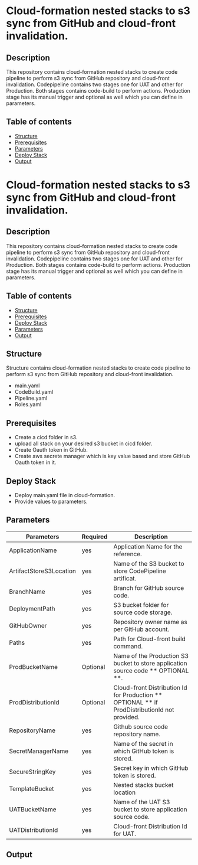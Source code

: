 # Cloud-formation nested stacks to s3 sync from GitHub and cloud-front invalidation.
## Description
This repository contains cloud-formation nested stacks to create code pipeline to perform s3 sync from GitHub repository and cloud-front invalidation. Codepipeline contains two stages one for UAT and other for Production. Both stages contains code-build to perform actions. Production stage has its manual trigger and optional as well which you can define in parameters.
## Table of contents
-   [Structure](https://github.com/sikandarqaisarch/codepipeline-s3sync-cloudfrontInvalidation#structure)
-   [Prerequisites](https://github.com/sikandarqaisarch/codepipeline-s3sync-cloudfrontInvalidationStack#prerequisites)
-   [Parameters](https://github.com/sikandarqaisarch/codepipeline-s3sync-cloudfrontInvalidation#Parameters)
- [Deploy Stack](https://github.com/sikandarqaisarch/codepipeline-s3sync-cloudfrontInvalidation#Deploy-Stack)
-   [Output](https://github.com/sikandarqaisarch/codepipeline-s3sync-cloudfrontInvalidation#Output)


# Cloud-formation nested stacks to s3 sync from GitHub and cloud-front invalidation.
## Description
This repository contains cloud-formation nested stacks to create code pipeline to perform s3 sync from GitHub repository and cloud-front invalidation. Codepipeline contains two stages one for UAT and other for Production. Both stages contains code-build to perform actions. Production stage has its manual trigger and optional as well which you can define in parameters.
## Table of contents
-   [Structure](https://github.com/sikandarqaisarch/codepipeline-s3sync-cloudfrontInvalidation#structure)
-   [Prerequisites](https://github.com/sikandarqaisarch/codepipeline-s3sync-cloudfrontInvalidation#prerequisites)
-   [Deploy Stack](https://github.com/sikandarqaisarch/codepipeline-s3sync-cloudfrontInvalidation#Deploy-Stack)
-   [Parameters](https://github.com/sikandarqaisarch/codepipeline-s3sync-cloudfrontInvalidation#Deploy-Stack)
-   [Output](https://github.com/sikandarqaisarch/codepipeline-s3sync-cloudfrontInvalidation#Output)




## [](https://github.com/sikandarqaisarch/codepipeline-s3sync-cloudfrontInvalidation#structure)Structure

Structure contains cloud-formation nested stacks to create code pipeline to perform s3 sync from GitHub repository and cloud-front invalidation.

- main.yaml
- CodeBuild.yaml
- Pipeline.yaml
- Roles.yaml
      
## [](https://github.com/sikandarqaisarch/codepipeline-s3sync-cloudfrontInvalidation#prerequisites) Prerequisites
- Create a cicd folder in s3.
- upload all stack on your desired s3 bucket in cicd folder. 
- Create Oauth token in GitHub.
- Create aws secrete manager which is key value based and store GitHub Oauth token in it.


## [](https://github.com/sikandarqaisarch/codepipeline-s3sync-cloudfrontInvalidation#Deploy-Stack)Deploy Stack
- Deploy main.yaml file in cloud-formation.
-  Provide values to parameters.

## [](https://github.com/sikandarqaisarch/codepipeline-s3sync-cloudfrontInvalidation#Parameters)Parameters



| Parameters | Required | Description |
| --- | --- | --- |
| ApplicationName 			|yes| Application Name for the reference. |
| ArtifactStoreS3Location 	|yes| Name of the S3 bucket to store CodePipeline artificat. |
| BranchName 				|yes| Branch for GitHub source code. |
| DeploymentPath 			|yes | S3 bucket folder for source code storage. |
| GitHubOwner 				|yes | Repository owner name as per GitHub account. |
| Paths 					|yes | Path for Cloud-front build command. |
| ProdBucketName 			|Optional | Name of the Production S3 bucket to store application source code ** OPTIONAL **. |
| ProdDistributionId 		|Optional | Cloud-front Distribution Id for Production ** OPTIONAL ** if ProdDistributionId not provided.  |
| RepositoryName 			|yes | Github source code repository name. |
| SecretManagerName 		|yes | Name of the secret in which GitHub token is stored. |
| SecureStringKey			|yes | Secret key in which GitHub token is stored. |
| TemplateBucket 			|yes | Nested stacks bucket location |
| UATBucketName 			|yes | Name of the UAT S3 bucket to store application source code. |
| UATDistributionId 		|yes | Cloud-front Distribution Id for UAT. |


## [](https://github.com/sikandarqaisarch/codepipeline-s3sync-cloudfrontInvalidation#Output)Output

